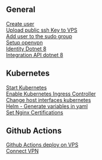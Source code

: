 ## General
[Create user](https://www.cyberciti.biz/faq/create-a-user-account-on-ubuntu-linux/)\
[Upload public ssh Key to VPS](https://linuxhandbook.com/add-ssh-public-key-to-server/)\
[Add user to the sudo group](https://phoenixnap.com/kb/how-to-create-sudo-user-on-ubuntu)\
[Setup openvpn](https://www.cyberciti.biz/faq/howto-setup-openvpn-server-on-ubuntu-linux-14-04-or-16-04-lts/)\
[Identity Dotnet 8](https://kgrontis.github.io/posts/Exploring-Identity-Endpoints-in-.NET-8/)\
[Integration API dotnet 8](https://learn.microsoft.com/en-us/aspnet/core/test/integration-tests?view=aspnetcore-8.0)

## Kubernetes
[Start Kubernetes](https://kubernetes.io/docs/concepts/overview/working-with-objects/)\
[Enable Kubernetes Ingress Controller](https://kubernetes.io/docs/tasks/access-application-cluster/ingress-minikube/)\
[Change host interfaces kubernetes](https://microk8s.io/docs/configure-host-interfaces)\
[Helm - Generate variables in yaml](https://helm.sh/docs/intro/using_helm/)\
[Set Nginx Certifications](https://blog.antosubash.com/posts/setup-nginx-and-cert-manager-in-micro-k8s)

## Github Actions
[Github Actions deploy on VPS](https://gist.github.com/danielwetan/4f4db933531db5dd1af2e69ec8d54d8a)\
[Connect VPN](https://github.com/marketplace/actions/connect-vpn-action)